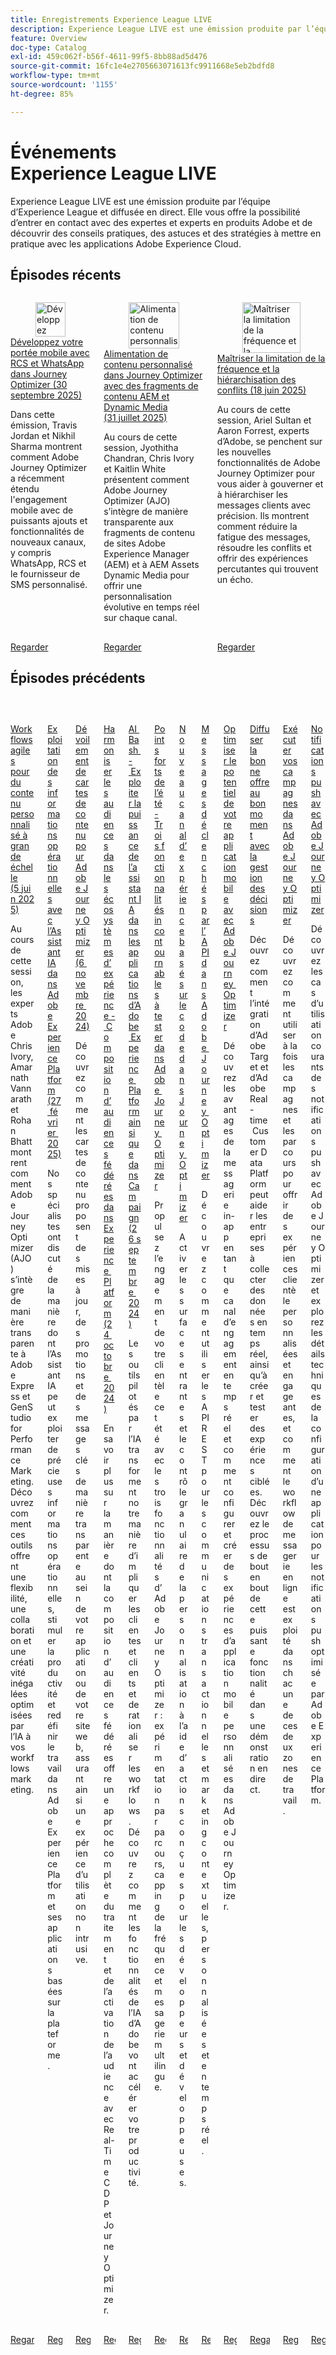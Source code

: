 ```yaml
---
title: Enregistrements Experience League LIVE
description: Experience League LIVE est une émission produite par l’équipe d’Experience League et diffusée en direct. Elle vous offre la possibilité d’entrer en contact avec des expertes et experts en produits Adobe et de découvrir des conseils pratiques, des astuces et des stratégies à mettre en pratique avec les applications Adobe Experience Cloud.
feature: Overview
doc-type: Catalog
exl-id: 459c062f-b56f-4611-99f5-8bb88ad5d476
source-git-commit: 16fc1e4e2705663071613fc9911668e5eb2bdfd8
workflow-type: tm+mt
source-wordcount: '1155'
ht-degree: 85%

---
```


# Événements Experience League LIVE

Experience League LIVE est une émission produite par l’équipe d’Experience League et diffusée en direct. Elle vous offre la possibilité d’entrer en contact avec des expertes et experts en produits Adobe et de découvrir des conseils pratiques, des astuces et des stratégies à mettre en pratique avec les applications Adobe Experience Cloud.

## Épisodes récents

<!-- CARDS
* https://experienceleague.adobe.com/en/docs/events/experience-league-live-recordings/episodes/exl-live-episode-09-30-25
    {title = Expand your mobile reach with RCS and WhatsApp in Journey Optimizer (September 30th 2025)}
    {description = IN this show Travis Jordan and Nikhil Sharma demonstrate how Adobe Journey Optimizer has recently expanded mobile engagement with powerful new channel additions and functionality, including WhatsApp, RCS, and Custom SMS Provider.}
* https://experienceleague.adobe.com/en/docs/events/experience-league-live-recordings/episodes/exl-live-episode-07-31-25
    {title = Fueling Personalized Content in Journey Optimizer with AEM Content Fragments and Dynamic Media (July 31 2025)}
    {description = In this session, Jyothitha Chandran, Chris Ivory, and Kaitlin White showcase how Adobe Journey Optimizer (AJO) integrates seamlessly with Adobe Experience Manager (AEM) Sites Content Fragments and AEM Assets Dynamic Media to deliver scalable, real-time personalization across every channel.}
* https://experienceleague.adobe.com/en/docs/events/experience-league-live-recordings/episodes/exl-live-episode-06-18-25
  {title = Master Frequency Capping & Conflict Prioritization (June 18, 2025)}
  {description = In this session, Adobe experts Ariel Sultan and Aaron Forrest dive into new features in Adobe Journey Optimizer to help you govern and prioritize customer messages with precision. They show how to reduce messaging fatigue, resolve conflicts, and deliver impactful experiences that resonate. }
-->
<!-- START CARDS HTML - DO NOT MODIFY BY HAND -->
<div class="columns">
    <div class="column is-half-tablet is-half-desktop is-one-third-widescreen" aria-label="Expand your mobile reach with RCS and WhatsApp in Journey Optimizer (September 30th 2025)">
        <div class="card" style="height: 100%; display: flex; flex-direction: column; height: 100%;">
            <div class="card-image">
                <figure class="image x-is-16by9">
                    <a href="https://experienceleague.adobe.com/en/docs/events/experience-league-live-recordings/episodes/exl-live-episode-09-30-25" title="Développez votre portée mobile avec RCS et WhatsApp dans Journey Optimizer (30 septembre 2025)" target="_blank" rel="referrer">
                        <img class="is-bordered-r-small" src="https://video.tv.adobe.com/v/3475370/?format=jpeg&nocache=1759532704698" alt="Développez votre portée mobile avec RCS et WhatsApp dans Journey Optimizer (30 septembre 2025)"
                             style="width: 100%; aspect-ratio: 16 / 9; object-fit: cover; overflow: hidden; display: block; margin: auto;">
                    </a>
                </figure>
            </div>
            <div class="card-content is-padded-small" style="display: flex; flex-direction: column; flex-grow: 1; justify-content: space-between;">
                <div class="top-card-content">
                    <p class="headline is-size-6 has-text-weight-bold">
                        <a href="https://experienceleague.adobe.com/en/docs/events/experience-league-live-recordings/episodes/exl-live-episode-09-30-25" target="_blank" rel="referrer" title="Développez votre portée mobile avec RCS et WhatsApp dans Journey Optimizer (30 septembre 2025)">Développez votre portée mobile avec RCS et WhatsApp dans Journey Optimizer (30 septembre 2025)</a>
                    </p>
                    <p class="is-size-6">Dans cette émission, Travis Jordan et Nikhil Sharma montrent comment Adobe Journey Optimizer a récemment étendu l'engagement mobile avec de puissants ajouts et fonctionnalités de nouveaux canaux, y compris WhatsApp, RCS et le fournisseur de SMS personnalisé.</p>
                </div>
                <a href="https://experienceleague.adobe.com/en/docs/events/experience-league-live-recordings/episodes/exl-live-episode-09-30-25" target="_blank" rel="referrer" class="spectrum-Button spectrum-Button--outline spectrum-Button--primary spectrum-Button--sizeM" style="align-self: flex-start; margin-top: 1rem;">
                    <span class="spectrum-Button-label has-no-wrap has-text-weight-bold">Regarder</span>
                </a>
            </div>
        </div>
    </div>
    <div class="column is-half-tablet is-half-desktop is-one-third-widescreen" aria-label="Fueling Personalized Content in Journey Optimizer with AEM Content Fragments and Dynamic Media (July 31 2025)">
        <div class="card" style="height: 100%; display: flex; flex-direction: column; height: 100%;">
            <div class="card-image">
                <figure class="image x-is-16by9">
                    <a href="https://experienceleague.adobe.com/fr/docs/events/experience-league-live-recordings/episodes/exl-live-episode-07-31-25" title="Alimentation de contenu personnalisé dans Journey Optimizer avec des fragments de contenu AEM et Dynamic Media (31 juillet 2025)" target="_blank" rel="referrer">
                        <img class="is-bordered-r-small" src="https://video.tv.adobe.com/v/3470355/?format=jpeg&nocache=1759532704690" alt="Alimentation de contenu personnalisé dans Journey Optimizer avec des fragments de contenu AEM et Dynamic Media (31 juillet 2025)"
                             style="width: 100%; aspect-ratio: 16 / 9; object-fit: cover; overflow: hidden; display: block; margin: auto;">
                    </a>
                </figure>
            </div>
            <div class="card-content is-padded-small" style="display: flex; flex-direction: column; flex-grow: 1; justify-content: space-between;">
                <div class="top-card-content">
                    <p class="headline is-size-6 has-text-weight-bold">
                        <a href="https://experienceleague.adobe.com/fr/docs/events/experience-league-live-recordings/episodes/exl-live-episode-07-31-25" target="_blank" rel="referrer" title="Alimentation de contenu personnalisé dans Journey Optimizer avec des fragments de contenu AEM et Dynamic Media (31 juillet 2025)">Alimentation de contenu personnalisé dans Journey Optimizer avec des fragments de contenu AEM et Dynamic Media (31 juillet 2025)</a>
                    </p>
                    <p class="is-size-6">Au cours de cette session, Jyothitha Chandran, Chris Ivory et Kaitlin White présentent comment Adobe Journey Optimizer (AJO) s’intègre de manière transparente aux fragments de contenu de sites Adobe Experience Manager (AEM) et à AEM Assets Dynamic Media pour offrir une personnalisation évolutive en temps réel sur chaque canal.</p>
                </div>
                <a href="https://experienceleague.adobe.com/fr/docs/events/experience-league-live-recordings/episodes/exl-live-episode-07-31-25" target="_blank" rel="referrer" class="spectrum-Button spectrum-Button--outline spectrum-Button--primary spectrum-Button--sizeM" style="align-self: flex-start; margin-top: 1rem;">
                    <span class="spectrum-Button-label has-no-wrap has-text-weight-bold">Regarder</span>
                </a>
            </div>
        </div>
    </div>
    <div class="column is-half-tablet is-half-desktop is-one-third-widescreen" aria-label="Master Frequency Capping & Conflict Prioritization (June 18, 2025)">
        <div class="card" style="height: 100%; display: flex; flex-direction: column; height: 100%;">
            <div class="card-image">
                <figure class="image x-is-16by9">
                    <a href="https://experienceleague.adobe.com/fr/docs/events/experience-league-live-recordings/episodes/exl-live-episode-06-18-25" title="Maîtriser la limitation de la fréquence et la hiérarchisation des conflits (18 juin 2025)" target="_blank" rel="referrer">
                        <img class="is-bordered-r-small" src="https://video.tv.adobe.com/v/3464052/?format=jpeg&nocache=1759532704704" alt="Maîtriser la limitation de la fréquence et la hiérarchisation des conflits (18 juin 2025)"
                             style="width: 100%; aspect-ratio: 16 / 9; object-fit: cover; overflow: hidden; display: block; margin: auto;">
                    </a>
                </figure>
            </div>
            <div class="card-content is-padded-small" style="display: flex; flex-direction: column; flex-grow: 1; justify-content: space-between;">
                <div class="top-card-content">
                    <p class="headline is-size-6 has-text-weight-bold">
                        <a href="https://experienceleague.adobe.com/fr/docs/events/experience-league-live-recordings/episodes/exl-live-episode-06-18-25" target="_blank" rel="referrer" title="Maîtriser la limitation de la fréquence et la hiérarchisation des conflits (18 juin 2025)">Maîtriser la limitation de la fréquence et la hiérarchisation des conflits (18 juin 2025)</a>
                    </p>
                    <p class="is-size-6">Au cours de cette session, Ariel Sultan et Aaron Forrest, experts d’Adobe, se penchent sur les nouvelles fonctionnalités de Adobe Journey Optimizer pour vous aider à gouverner et à hiérarchiser les messages clients avec précision. Ils montrent comment réduire la fatigue des messages, résoudre les conflits et offrir des expériences percutantes qui trouvent un écho.</p>
                </div>
                <a href="https://experienceleague.adobe.com/fr/docs/events/experience-league-live-recordings/episodes/exl-live-episode-06-18-25" target="_blank" rel="referrer" class="spectrum-Button spectrum-Button--outline spectrum-Button--primary spectrum-Button--sizeM" style="align-self: flex-start; margin-top: 1rem;">
                    <span class="spectrum-Button-label has-no-wrap has-text-weight-bold">Regarder</span>
</a>
            </div>
        </div>
    </div>
</div>
<!-- END CARDS HTML - DO NOT MODIFY BY HAND -->



## Épisodes précédents

<!-- CARDS
* https://experienceleague.adobe.com/en/docs/events/experience-league-live-recordings/episodes/exl-live-episode-40-2024-10-24
     {title = Agile Workflows for Personalized Content at Scale (June 05, 2025)}
     {description = In this session, Adobe experts Chris Ivory, Amarnath Vannarath, and Rohan Bhatt showcase how Adobe Journey Optimizer (AJO) seamlessly integrates with Adobe Express and GenStudio for Performance Marketing. Learn how these tools bring unparalleled flexibility, collaboration, and AI-powered creativity to your marketing workflows.}
* https://experienceleague.adobe.com/en/docs/events/experience-league-live-recordings/episodes/exl-live-episode-02-27-25
     {title = Unlocking operational insights with AI Assistant in Adobe Experience Platform (February 27, 2025)}
     {description = ur experts discussed how AI Assistant can unlock valuable operational insights, boosting productivity and redefining work in Adobe Experience Platform and its platform-based applications.}
* https://experienceleague.adobe.com/en/docs/events/experience-league-live-recordings/episodes/exl-live-episode-10-30-24
  {title = Unveiling Content Cards for Adobe Journey Optimizer (November 6, 2024)}
  {description = Learn how Content Cards deliver key updates, promotions, and messages seamlessly within your app or website, ensuring a non-intrusive user experience. }
* https://experienceleague.adobe.com/en/docs/events/experience-league-live-recordings/episodes/exl-live-episode-40-2024-10-24
     {title = Harmonize Audiences in Experience Ecosystems - Federated Audience Composition in Experience Platform (October 24, 2024)}
     {description = Learn about Federated Audience Composition provides a comprehensive approach to audience curation and activation with Real-Time CDP and Journey Optimizer.}
* https://experienceleague.adobe.com/en/docs/events/experience-league-live-recordings/episodes/exl-live-episode-09-26-24
    {title = AI Bash - Unlocking the Power of AI Assistant in Adobe Experience Platform Applications and Campaign (September 26, 2024)}
    {description = AI-driven tools are transforming the way we engage customers and streamline workflows. Learn how Adobe's AI capabilities will accelerate your productivity.}
* https://experienceleague.adobe.com/en/docs/events/experience-league-live-recordings/episodes/exl-live-episode-08-28-24 
* https://experienceleague.adobe.com/en/docs/events/experience-league-live-recordings/episodes/exl-live-episode-04-24-24
* https://experienceleague.adobe.com/docs/events/experience-league-live-recordings/episodes/exl-live-episode-8-23-23.html?lang=en 
* https://experienceleague.adobe.com/docs/events/experience-league-live-recordings/episodes/exl-live-episode-5-24-23.html?lang=en
* https://experienceleague.adobe.com/docs/events/experience-league-live-recordings/episodes/exl-live-episode-10-25-22.html?lang=en
  {description = Learn how integrating Adobe Target and Adobe Real-time Customer Data Platform can help businesses collect data in real time, and create and test targeted experiences. See the end to end process of this powerful capability in a live demonstration.}
* https://experienceleague.adobe.com/docs/events/experience-league-live-recordings/episodes/exl-live-episode-09-22-22.html?lang=en
    {description = Learn how to use both Campaigns and Journeys to deliver compelling personalized customer experiences and how the in-line messaging workflow is leveraged in each of these two canvases.}
* https://experienceleague.adobe.com/docs/events/experience-league-live-recordings/episodes/exl-live-episode-05-12-22.html?lang=en
    {description = Learn about the common use cases for push notification with Adobe Journey Optimizer and dive into the technical details on how to configure an app for Push powered by Adobe Experience Platform.}
-->
<!-- START CARDS HTML - DO NOT MODIFY BY HAND -->
<div class="columns">
    <div class="column is-half-tablet is-half-desktop is-one-third-widescreen" aria-label="Agile Workflows for Personalized Content at Scale (June 05, 2025)">
        <div class="card" style="height: 100%; display: flex; flex-direction: column; height: 100%;">
            <div class="card-image">
                <figure class="image x-is-16by9">
                    <a href="https://experienceleague.adobe.com/fr/docs/events/experience-league-live-recordings/episodes/exl-live-episode-40-2024-10-24" title="Workflows agiles pour du contenu personnalisé à grande échelle (5 juin 2025)" target="_blank" rel="referrer">
                        <img class="is-bordered-r-small" src="https://video.tv.adobe.com/v/3436457?format=jpeg&nocache=1759532705276" alt="Workflows agiles pour du contenu personnalisé à grande échelle (5 juin 2025)"
                             style="width: 100%; aspect-ratio: 16 / 9; object-fit: cover; overflow: hidden; display: block; margin: auto;">
                    </a>
                </figure>
            </div>
            <div class="card-content is-padded-small" style="display: flex; flex-direction: column; flex-grow: 1; justify-content: space-between;">
                <div class="top-card-content">
                    <p class="headline is-size-6 has-text-weight-bold">
                        <a href="https://experienceleague.adobe.com/fr/docs/events/experience-league-live-recordings/episodes/exl-live-episode-40-2024-10-24" target="_blank" rel="referrer" title="Workflows agiles pour du contenu personnalisé à grande échelle (5 juin 2025)">Workflows agiles pour du contenu personnalisé à grande échelle (5 juin 2025)</a>
                    </p>
                    <p class="is-size-6">Au cours de cette session, les experts Adobe Chris Ivory, Amarnath Vannarath et Rohan Bhatt montrent comment Adobe Journey Optimizer (AJO) s’intègre de manière transparente à Adobe Express et GenStudio for Performance Marketing. Découvrez comment ces outils offrent une flexibilité, une collaboration et une créativité inégalées optimisées par l’IA à vos workflows marketing.</p>
                </div>
                <a href="https://experienceleague.adobe.com/fr/docs/events/experience-league-live-recordings/episodes/exl-live-episode-40-2024-10-24" target="_blank" rel="referrer" class="spectrum-Button spectrum-Button--outline spectrum-Button--primary spectrum-Button--sizeM" style="align-self: flex-start; margin-top: 1rem;">
                    <span class="spectrum-Button-label has-no-wrap has-text-weight-bold">Regarder</span>
                </a>
            </div>
        </div>
    </div>
    <div class="column is-half-tablet is-half-desktop is-one-third-widescreen" aria-label="Unlocking operational insights with AI Assistant in Adobe Experience Platform (February 27, 2025)">
        <div class="card" style="height: 100%; display: flex; flex-direction: column; height: 100%;">
            <div class="card-image">
                <figure class="image x-is-16by9">
                    <a href="https://experienceleague.adobe.com/fr/docs/events/experience-league-live-recordings/episodes/exl-live-episode-02-27-25" title="Exploitation des informations opérationnelles avec l’Assistant IA dans Adobe Experience Platform (27 février 2025)" target="_blank" rel="referrer">
                        <img class="is-bordered-r-small" src="https://video.tv.adobe.com/v/3448635/?format=jpeg&nocache=1759532705318" alt="Exploitation des informations opérationnelles avec l’Assistant IA dans Adobe Experience Platform (27 février 2025)"
                             style="width: 100%; aspect-ratio: 16 / 9; object-fit: cover; overflow: hidden; display: block; margin: auto;">
                    </a>
                </figure>
            </div>
            <div class="card-content is-padded-small" style="display: flex; flex-direction: column; flex-grow: 1; justify-content: space-between;">
                <div class="top-card-content">
                    <p class="headline is-size-6 has-text-weight-bold">
                        <a href="https://experienceleague.adobe.com/fr/docs/events/experience-league-live-recordings/episodes/exl-live-episode-02-27-25" target="_blank" rel="referrer" title="Exploitation des informations opérationnelles avec l’Assistant IA dans Adobe Experience Platform (27 février 2025)">Exploitation des informations opérationnelles avec l’Assistant IA dans Adobe Experience Platform (27 février 2025)</a>
                    </p>
                    <p class="is-size-6">Nos spécialistes ont discuté de la manière dont l’Assistant IA peut exploiter de précieuses informations opérationnelles, stimuler la productivité et redéfinir le travail dans Adobe Experience Platform et ses applications basées sur la plateforme.</p>
                </div>
                <a href="https://experienceleague.adobe.com/fr/docs/events/experience-league-live-recordings/episodes/exl-live-episode-02-27-25" target="_blank" rel="referrer" class="spectrum-Button spectrum-Button--outline spectrum-Button--primary spectrum-Button--sizeM" style="align-self: flex-start; margin-top: 1rem;">
                    <span class="spectrum-Button-label has-no-wrap has-text-weight-bold">Regarder</span>
                </a>
            </div>
        </div>
    </div>
    <div class="column is-half-tablet is-half-desktop is-one-third-widescreen" aria-label="Unveiling Content Cards for Adobe Journey Optimizer (November 6, 2024)">
        <div class="card" style="height: 100%; display: flex; flex-direction: column; height: 100%;">
            <div class="card-image">
                <figure class="image x-is-16by9">
                    <a href="https://experienceleague.adobe.com/fr/docs/events/experience-league-live-recordings/episodes/exl-live-episode-10-30-24" title="Dévoilement de cartes de contenu pour Adobe Journey Optimizer (6 novembre 2024)" target="_blank" rel="referrer">
                        <img class="is-bordered-r-small" src="https://video.tv.adobe.com/v/3436281/?format=jpeg&nocache=1759532705311" alt="Dévoilement de cartes de contenu pour Adobe Journey Optimizer (6 novembre 2024)"
                             style="width: 100%; aspect-ratio: 16 / 9; object-fit: cover; overflow: hidden; display: block; margin: auto;">
                    </a>
                </figure>
            </div>
            <div class="card-content is-padded-small" style="display: flex; flex-direction: column; flex-grow: 1; justify-content: space-between;">
                <div class="top-card-content">
                    <p class="headline is-size-6 has-text-weight-bold">
                        <a href="https://experienceleague.adobe.com/fr/docs/events/experience-league-live-recordings/episodes/exl-live-episode-10-30-24" target="_blank" rel="referrer" title="Dévoilement de cartes de contenu pour Adobe Journey Optimizer (6 novembre 2024)">Dévoilement de cartes de contenu pour Adobe Journey Optimizer (6 novembre 2024)</a>
                    </p>
                    <p class="is-size-6">Découvrez comment les cartes de contenu proposent des mises à jour, des promotions et des messages clés de manière transparente au sein de votre application ou de votre site web, assurant ainsi une expérience d’utilisation non intrusive.</p>
                </div>
                <a href="https://experienceleague.adobe.com/fr/docs/events/experience-league-live-recordings/episodes/exl-live-episode-10-30-24" target="_blank" rel="referrer" class="spectrum-Button spectrum-Button--outline spectrum-Button--primary spectrum-Button--sizeM" style="align-self: flex-start; margin-top: 1rem;">
                    <span class="spectrum-Button-label has-no-wrap has-text-weight-bold">Regarder</span>
                </a>
            </div>
        </div>
    </div>
    <div class="column is-half-tablet is-half-desktop is-one-third-widescreen" aria-label="Harmonize Audiences in Experience Ecosystems - Federated Audience Composition in Experience Platform (October 24, 2024)">
        <div class="card" style="height: 100%; display: flex; flex-direction: column; height: 100%;">
            <div class="card-image">
                <figure class="image x-is-16by9">
                    <a href="https://experienceleague.adobe.com/fr/docs/events/experience-league-live-recordings/episodes/exl-live-episode-40-2024-10-24" title="Harmoniser les audiences dans les écosystèmes d’expérience - Composition d’audiences fédérées dans Experience Platform (24 octobre 2024)" target="_blank" rel="referrer">
                        <img class="is-bordered-r-small" src="https://video.tv.adobe.com/v/3436457?format=jpeg&nocache=1759532705300" alt="Harmoniser les audiences dans les écosystèmes d’expérience - Composition d’audiences fédérées dans Experience Platform (24 octobre 2024)"
                             style="width: 100%; aspect-ratio: 16 / 9; object-fit: cover; overflow: hidden; display: block; margin: auto;">
                    </a>
                </figure>
            </div>
            <div class="card-content is-padded-small" style="display: flex; flex-direction: column; flex-grow: 1; justify-content: space-between;">
                <div class="top-card-content">
                    <p class="headline is-size-6 has-text-weight-bold">
                        <a href="https://experienceleague.adobe.com/fr/docs/events/experience-league-live-recordings/episodes/exl-live-episode-40-2024-10-24" target="_blank" rel="referrer" title="Harmoniser les audiences dans les écosystèmes d’expérience - Composition d’audiences fédérées dans Experience Platform (24 octobre 2024)">Harmoniser les audiences dans les écosystèmes d’expérience - Composition d’audiences fédérées dans Experience Platform (24 octobre 2024)</a>
                    </p>
                    <p class="is-size-6">En savoir plus sur la manière dont la composition d’audiences fédérées offre une approche complète du traitement et de l’activation de l’audience avec Real-Time CDP et Journey Optimizer.</p>
                </div>
                <a href="https://experienceleague.adobe.com/fr/docs/events/experience-league-live-recordings/episodes/exl-live-episode-40-2024-10-24" target="_blank" rel="referrer" class="spectrum-Button spectrum-Button--outline spectrum-Button--primary spectrum-Button--sizeM" style="align-self: flex-start; margin-top: 1rem;">
                    <span class="spectrum-Button-label has-no-wrap has-text-weight-bold">Regarder</span>
                </a>
            </div>
        </div>
    </div>
    <div class="column is-half-tablet is-half-desktop is-one-third-widescreen" aria-label="AI Bash - Unlocking the Power of AI Assistant in Adobe Experience Platform Applications and Campaign (September 26, 2024)">
        <div class="card" style="height: 100%; display: flex; flex-direction: column; height: 100%;">
            <div class="card-image">
                <figure class="image x-is-16by9">
                    <a href="https://experienceleague.adobe.com/fr/docs/events/experience-league-live-recordings/episodes/exl-live-episode-09-26-24" title="AI Bash - Exploiter la puissance de l’assistant IA dans les applications d’Adobe Experience Platform ainsi que dans Campaign (26 septembre 2024)" target="_blank" rel="referrer">
                        <img class="is-bordered-r-small" src="https://video.tv.adobe.com/v/3434781/?format=jpeg&nocache=1759532705294" alt="AI Bash - Exploiter la puissance de l’assistant IA dans les applications d’Adobe Experience Platform ainsi que dans Campaign (26 septembre 2024)"
                             style="width: 100%; aspect-ratio: 16 / 9; object-fit: cover; overflow: hidden; display: block; margin: auto;">
                    </a>
                </figure>
            </div>
            <div class="card-content is-padded-small" style="display: flex; flex-direction: column; flex-grow: 1; justify-content: space-between;">
                <div class="top-card-content">
                    <p class="headline is-size-6 has-text-weight-bold">
                        <a href="https://experienceleague.adobe.com/fr/docs/events/experience-league-live-recordings/episodes/exl-live-episode-09-26-24" target="_blank" rel="referrer" title="AI Bash - Exploiter la puissance de l’assistant IA dans les applications d’Adobe Experience Platform ainsi que dans Campaign (26 septembre 2024)">AI Bash - Exploiter la puissance de l’assistant IA dans les applications d’Adobe Experience Platform ainsi que dans Campaign (26 septembre 2024)</a>
                    </p>
                    <p class="is-size-6">Les outils pilotés par l’IA transforment notre manière d’impliquer les clientes et clients et de rationaliser les workflows. Découvrez comment les fonctionnalités de l’IA d’Adobe vont accélérer votre productivité.</p>
                </div>
                <a href="https://experienceleague.adobe.com/fr/docs/events/experience-league-live-recordings/episodes/exl-live-episode-09-26-24" target="_blank" rel="referrer" class="spectrum-Button spectrum-Button--outline spectrum-Button--primary spectrum-Button--sizeM" style="align-self: flex-start; margin-top: 1rem;">
                    <span class="spectrum-Button-label has-no-wrap has-text-weight-bold">Regarder</span>
                </a>
            </div>
        </div>
    </div>
    <div class="column is-half-tablet is-half-desktop is-one-third-widescreen" aria-label="Summer Spotlight - Three must try features in Adobe Journey Optimizer">
        <div class="card" style="height: 100%; display: flex; flex-direction: column; height: 100%;">
            <div class="card-image">
                <figure class="image x-is-16by9">
                    <a href="https://experienceleague.adobe.com/fr/docs/events/experience-league-live-recordings/episodes/exl-live-episode-08-28-24" title="Points forts de l’été - Trois fonctionnalités incontournables à tester dans Adobe Journey Optimizer" target="_blank" rel="referrer">
                        <img class="is-bordered-r-small" src="https://video.tv.adobe.com/v/3433225/?format=jpeg&nocache=1759532705323" alt="Points forts de l’été - Trois fonctionnalités incontournables à tester dans Adobe Journey Optimizer"
                             style="width: 100%; aspect-ratio: 16 / 9; object-fit: cover; overflow: hidden; display: block; margin: auto;">
                    </a>
                </figure>
            </div>
            <div class="card-content is-padded-small" style="display: flex; flex-direction: column; flex-grow: 1; justify-content: space-between;">
                <div class="top-card-content">
                    <p class="headline is-size-6 has-text-weight-bold">
                        <a href="https://experienceleague.adobe.com/fr/docs/events/experience-league-live-recordings/episodes/exl-live-episode-08-28-24" target="_blank" rel="referrer" title="Points forts de l’été - Trois fonctionnalités incontournables à tester dans Adobe Journey Optimizer">Points forts de l’été - Trois fonctionnalités incontournables à tester dans Adobe Journey Optimizer</a>
                    </p>
                    <p class="is-size-6">Propulsez l’engagement de votre clientèle cet été avec les trois fonctionnalités d’Adobe Journey Optimizer : expérimentation par parcours, capping de la fréquence et messagerie multilingue.</p>
                </div>
                <a href="https://experienceleague.adobe.com/fr/docs/events/experience-league-live-recordings/episodes/exl-live-episode-08-28-24" target="_blank" rel="referrer" class="spectrum-Button spectrum-Button--outline spectrum-Button--primary spectrum-Button--sizeM" style="align-self: flex-start; margin-top: 1rem;">
                    <span class="spectrum-Button-label has-no-wrap has-text-weight-bold">Regarder</span>
                </a>
            </div>
        </div>
    </div>
    <div class="column is-half-tablet is-half-desktop is-one-third-widescreen" aria-label="New Code-Based Experience Channel in Journey Optimizer">
        <div class="card" style="height: 100%; display: flex; flex-direction: column; height: 100%;">
            <div class="card-image">
                <figure class="image x-is-16by9">
                    <a href="https://experienceleague.adobe.com/fr/docs/events/experience-league-live-recordings/episodes/exl-live-episode-04-24-24" title="Nouveau canal d’expérience basée sur du code dans Journey Optimizer" target="_blank" rel="referrer">
                        <img class="is-bordered-r-small" src="https://video.tv.adobe.com/v/3428095/?format=jpeg&nocache=1759532705305" alt="Nouveau canal d’expérience basée sur du code dans Journey Optimizer"
                             style="width: 100%; aspect-ratio: 16 / 9; object-fit: cover; overflow: hidden; display: block; margin: auto;">
                    </a>
                </figure>
            </div>
            <div class="card-content is-padded-small" style="display: flex; flex-direction: column; flex-grow: 1; justify-content: space-between;">
                <div class="top-card-content">
                    <p class="headline is-size-6 has-text-weight-bold">
                        <a href="https://experienceleague.adobe.com/fr/docs/events/experience-league-live-recordings/episodes/exl-live-episode-04-24-24" target="_blank" rel="referrer" title="Nouveau canal d’expérience basée sur du code dans Journey Optimizer">Nouveau canal d’expérience basé sur le code dans Journey Optimizer</a>
                    </p>
                    <p class="is-size-6">Activer les surfaces entrantes et le contrôle granulaire de la personnalisation à l’aide d’actions conçues pour les développeurs et développeuses.</p>
                </div>
                <a href="https://experienceleague.adobe.com/fr/docs/events/experience-league-live-recordings/episodes/exl-live-episode-04-24-24" target="_blank" rel="referrer" class="spectrum-Button spectrum-Button--outline spectrum-Button--primary spectrum-Button--sizeM" style="align-self: flex-start; margin-top: 1rem;">
                    <span class="spectrum-Button-label has-no-wrap has-text-weight-bold">Regarder</span>
                </a>
            </div>
        </div>
    </div>
    <div class="column is-half-tablet is-half-desktop is-one-third-widescreen" aria-label="API Triggered Messaging in Adobe Journey Optimizer">
        <div class="card" style="height: 100%; display: flex; flex-direction: column; height: 100%;">
            <div class="card-image">
                <figure class="image x-is-16by9">
                    <a href="https://experienceleague.adobe.com/docs/events/experience-league-live-recordings/episodes/exl-live-episode-8-23-23.html?lang=fr" title="Messages déclenchés par l’API dans Adobe Journey Optimizer" target="_blank" rel="referrer">
                        <img class="is-bordered-r-small" src="https://video.tv.adobe.com/v/3422169/?format=jpeg&nocache=1759532705711" alt="Messages déclenchés par l’API dans Adobe Journey Optimizer"
                             style="width: 100%; aspect-ratio: 16 / 9; object-fit: cover; overflow: hidden; display: block; margin: auto;">
                    </a>
                </figure>
            </div>
            <div class="card-content is-padded-small" style="display: flex; flex-direction: column; flex-grow: 1; justify-content: space-between;">
                <div class="top-card-content">
                    <p class="headline is-size-6 has-text-weight-bold">
                        <a href="https://experienceleague.adobe.com/docs/events/experience-league-live-recordings/episodes/exl-live-episode-8-23-23.html?lang=fr" target="_blank" rel="referrer" title="Messages déclenchés par l’API dans Adobe Journey Optimizer">Messages déclenchés par l’API dans Adobe Journey Optimizer</a>
                    </p>
                    <p class="is-size-6">Découvrez comment utiliser les API REST pour les communications transactionnelles et marketing contextuelles, personnalisées et en temps réel.</p>
                </div>
                <a href="https://experienceleague.adobe.com/docs/events/experience-league-live-recordings/episodes/exl-live-episode-8-23-23.html?lang=fr" target="_blank" rel="referrer" class="spectrum-Button spectrum-Button--outline spectrum-Button--primary spectrum-Button--sizeM" style="align-self: flex-start; margin-top: 1rem;">
                    <span class="spectrum-Button-label has-no-wrap has-text-weight-bold">Regarder</span>
                </a>
            </div>
        </div>
    </div>
    <div class="column is-half-tablet is-half-desktop is-one-third-widescreen" aria-label="Maximize your mobile app's potential with Adobe Journey Optimizer">
        <div class="card" style="height: 100%; display: flex; flex-direction: column; height: 100%;">
            <div class="card-image">
                <figure class="image x-is-16by9">
                    <a href="https://experienceleague.adobe.com/docs/events/experience-league-live-recordings/episodes/exl-live-episode-5-24-23.html?lang=fr" title="Optimiser le potentiel de votre application mobile avec Adobe Journey Optimizer" target="_blank" rel="referrer">
                        <img class="is-bordered-r-small" src="https://video.tv.adobe.com/v/3419194/?format=jpeg&nocache=1759532705742" alt="Optimiser le potentiel de votre application mobile avec Adobe Journey Optimizer"
                             style="width: 100%; aspect-ratio: 16 / 9; object-fit: cover; overflow: hidden; display: block; margin: auto;">
                    </a>
                </figure>
            </div>
            <div class="card-content is-padded-small" style="display: flex; flex-direction: column; flex-grow: 1; justify-content: space-between;">
                <div class="top-card-content">
                    <p class="headline is-size-6 has-text-weight-bold">
                        <a href="https://experienceleague.adobe.com/docs/events/experience-league-live-recordings/episodes/exl-live-episode-5-24-23.html?lang=fr" target="_blank" rel="referrer" title="Optimiser le potentiel de votre application mobile avec Adobe Journey Optimizer">Optimiser le potentiel de votre application mobile avec Adobe Journey Optimizer</a>
                    </p>
                    <p class="is-size-6">Découvrez les avantages de la messagerie in-app en tant que canal d’engagement en temps réel et comment configurer et créer des expériences d’application mobile personnalisées dans Adobe Journey Optimizer.</p>
                </div>
                <a href="https://experienceleague.adobe.com/docs/events/experience-league-live-recordings/episodes/exl-live-episode-5-24-23.html?lang=fr" target="_blank" rel="referrer" class="spectrum-Button spectrum-Button--outline spectrum-Button--primary spectrum-Button--sizeM" style="align-self: flex-start; margin-top: 1rem;">
                    <span class="spectrum-Button-label has-no-wrap has-text-weight-bold">Regarder</span>
                </a>
            </div>
        </div>
    </div>
    <div class="column is-half-tablet is-half-desktop is-one-third-widescreen" aria-label="Deliver the right offer at the right time with decision management">
        <div class="card" style="height: 100%; display: flex; flex-direction: column; height: 100%;">
            <div class="card-image">
                <figure class="image x-is-16by9">
                    <a href="https://experienceleague.adobe.com/docs/events/experience-league-live-recordings/episodes/exl-live-episode-10-25-22.html?lang=fr" title="Diffuser la bonne offre au bon moment avec la gestion des décisions" target="_blank" rel="referrer">
                        <img class="is-bordered-r-small" src="https://video.tv.adobe.com/v/3410560/?format=jpeg&nocache=1759532705823" alt="Diffuser la bonne offre au bon moment avec la gestion des décisions"
                             style="width: 100%; aspect-ratio: 16 / 9; object-fit: cover; overflow: hidden; display: block; margin: auto;">
                    </a>
                </figure>
            </div>
            <div class="card-content is-padded-small" style="display: flex; flex-direction: column; flex-grow: 1; justify-content: space-between;">
                <div class="top-card-content">
                    <p class="headline is-size-6 has-text-weight-bold">
                        <a href="https://experienceleague.adobe.com/docs/events/experience-league-live-recordings/episodes/exl-live-episode-10-25-22.html?lang=fr" target="_blank" rel="referrer" title="Diffuser la bonne offre au bon moment avec la gestion des décisions">Diffuser la bonne offre au bon moment avec la gestion des décisions</a>
                    </p>
                    <p class="is-size-6">Découvrez comment l’intégration d’Adobe Target et d’Adobe Real-time Customer Data Platform peut aider les entreprises à collecter des données en temps réel, ainsi qu’à créer et tester des expériences ciblées. Découvrez le processus de bout en bout de cette puissante fonctionnalité dans une démonstration en direct.</p>
                </div>
                <a href="https://experienceleague.adobe.com/docs/events/experience-league-live-recordings/episodes/exl-live-episode-10-25-22.html?lang=fr" target="_blank" rel="referrer" class="spectrum-Button spectrum-Button--outline spectrum-Button--primary spectrum-Button--sizeM" style="align-self: flex-start; margin-top: 1rem;">
                    <span class="spectrum-Button-label has-no-wrap has-text-weight-bold">Regarder</span>
                </a>
            </div>
        </div>
    </div>
    <div class="column is-half-tablet is-half-desktop is-one-third-widescreen" aria-label="Execute your campaigns in Adobe Journey Optimizer">
        <div class="card" style="height: 100%; display: flex; flex-direction: column; height: 100%;">
            <div class="card-image">
                <figure class="image x-is-16by9">
                    <a href="https://experienceleague.adobe.com/docs/events/experience-league-live-recordings/episodes/exl-live-episode-09-22-22.html?lang=fr" title="Exécuter vos campagnes dans Adobe Journey Optimizer" target="_blank" rel="referrer">
                        <img class="is-bordered-r-small" src="https://video.tv.adobe.com/v/3409504/?format=jpeg&nocache=1759532705781" alt="Exécuter vos campagnes dans Adobe Journey Optimizer"
                             style="width: 100%; aspect-ratio: 16 / 9; object-fit: cover; overflow: hidden; display: block; margin: auto;">
                    </a>
                </figure>
            </div>
            <div class="card-content is-padded-small" style="display: flex; flex-direction: column; flex-grow: 1; justify-content: space-between;">
                <div class="top-card-content">
                    <p class="headline is-size-6 has-text-weight-bold">
                        <a href="https://experienceleague.adobe.com/docs/events/experience-league-live-recordings/episodes/exl-live-episode-09-22-22.html?lang=fr" target="_blank" rel="referrer" title="Exécuter vos campagnes dans Adobe Journey Optimizer">Exécuter vos campagnes dans Adobe Journey Optimizer</a>
                    </p>
                    <p class="is-size-6">Découvrez comment utiliser à la fois les campagnes et les parcours pour offrir des expériences clientèle personnalisées et engageantes, et comment le workflow de messagerie en ligne est exploité dans chacune de ces deux zones de travail.</p>
                </div>
                <a href="https://experienceleague.adobe.com/docs/events/experience-league-live-recordings/episodes/exl-live-episode-09-22-22.html?lang=fr" target="_blank" rel="referrer" class="spectrum-Button spectrum-Button--outline spectrum-Button--primary spectrum-Button--sizeM" style="align-self: flex-start; margin-top: 1rem;">
                    <span class="spectrum-Button-label has-no-wrap has-text-weight-bold">Regarder</span>
                </a>
            </div>
        </div>
    </div>
    <div class="column is-half-tablet is-half-desktop is-one-third-widescreen" aria-label="Push notifications with Adobe Journey Optimizer">
        <div class="card" style="height: 100%; display: flex; flex-direction: column; height: 100%;">
            <div class="card-image">
                <figure class="image x-is-16by9">
                    <a href="https://experienceleague.adobe.com/docs/events/experience-league-live-recordings/episodes/exl-live-episode-05-12-22.html?lang=fr" title="Notifications push avec Adobe Journey Optimizer" target="_blank" rel="referrer">
                        <img class="is-bordered-r-small" src="https://video.tv.adobe.com/v/342810/?format=jpeg&nocache=1759532705716" alt="Notifications push avec Adobe Journey Optimizer"
                             style="width: 100%; aspect-ratio: 16 / 9; object-fit: cover; overflow: hidden; display: block; margin: auto;">
                    </a>
                </figure>
            </div>
            <div class="card-content is-padded-small" style="display: flex; flex-direction: column; flex-grow: 1; justify-content: space-between;">
                <div class="top-card-content">
                    <p class="headline is-size-6 has-text-weight-bold">
                        <a href="https://experienceleague.adobe.com/docs/events/experience-league-live-recordings/episodes/exl-live-episode-05-12-22.html?lang=fr" target="_blank" rel="referrer" title="Notifications push avec Adobe Journey Optimizer">Notifications push avec Adobe Journey Optimizer</a>
                    </p>
                    <p class="is-size-6">Découvrez les cas d’utilisation courants des notifications push avec Adobe Journey Optimizer et explorez les détails techniques de la configuration d’une application pour les notifications push optimisée par Adobe Experience Platform.</p>
                </div>
                <a href="https://experienceleague.adobe.com/docs/events/experience-league-live-recordings/episodes/exl-live-episode-05-12-22.html?lang=fr" target="_blank" rel="referrer" class="spectrum-Button spectrum-Button--outline spectrum-Button--primary spectrum-Button--sizeM" style="align-self: flex-start; margin-top: 1rem;">
                    <span class="spectrum-Button-label has-no-wrap has-text-weight-bold">Regarder</span>
                </a>
            </div>
        </div>
    </div>
</div>
<!-- END CARDS HTML - DO NOT MODIFY BY HAND -->
